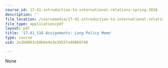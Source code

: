 ```yaml
---
course_id: 17-41-introduction-to-international-relations-spring-2018
description: ''
file_location: /coursemedia/17-41-introduction-to-international-relations-spring-2018/2e2b0003cb0b6e4e3e3955fe49868748_MIT17_41S18_Long_Policy_Memo.pdf
file_type: application/pdf
layout: pdf
title: '17.41_S18 Assignments: Long Policy Memo'
type: course
uid: 2e2b0003cb0b6e4e3e3955fe49868748

---
```

None